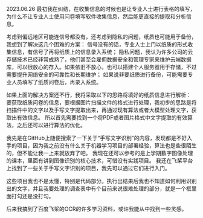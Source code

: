 2023.06.26
最初我在纠结，在收集信息的时候也是让专业人士进行表格的填写，为什么不让专业人士使用问卷填写软件收集信息，然后能更直接的提取和分析信息。

考虑到偏远地区可能连信号都没有，还考虑到隐私的问题，纸质也可能用于备份，我想到了解决这几个困难的方案：
信号没有的话，专业人士上门以纸质的形式收集信息，有信号了再将纸质上的信息录入系统；
隐私问题，我认为许多公司的云存储技术已经非常成熟了，他们甚至会雇佣数据安全和管理专家来维护云端数据库，可以很放心的存入。如果依旧不放心，也可以搭建个人服务器用于存储，不过需要提升网络安全的可靠性和长期维护；
如果说非要纸质进行备份，可能需要专业人员填写了纸质问卷后，再录入系统。

如果上面的解决方案还不行，我将采取以下的思路将填好的纸质信息进行解析：
要获取纸质问卷的信息，要根据图片扫描文件的格式进行处理，我初步的思路是将扫描件中的文字以及手写文字提取出来，再通过现有算法或者大模型处理文字，获取出有效信息。
所以首先需要找到一个将PDF或者图片格式中文字提取的有效算法，之后还可以进行算法的优化。

我先是在GitHub上随便搜索了一下关于“手写文字识别”的内容，发现都是不好入手的项目，因为我之前没有什么关于机器学习项目的部署经验，算法也是些很陌生的，但不能让我一上来就放弃了吧。
我现在还可以参考的是上学期数字图像处理的课本，里面有讲到图像识别的核心技术，可惜没有实践项目。
我还在飞桨平台上找到了一些关于手写文字识别的项目，我先可以通过它们进行入门。

这些项目我也不是太懂，特别是代码部分。执行出结果后我也不知道如何利用识别出的文字，并且我要处理的调查表中有个目前来说很难处理的部分，就是一个框里面打勾还是没打勾。

后来我搞到了百度飞桨的OCR的许多学习资料，或许我能从中找到一些灵感。
